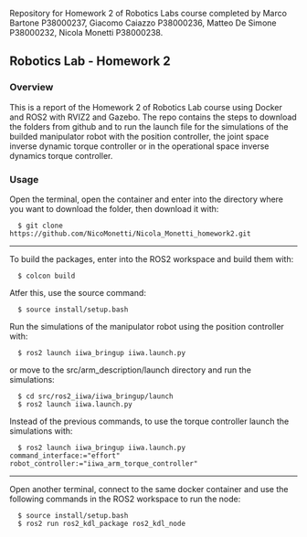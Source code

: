 Repository for Homework 2 of Robotics Labs course completed by Marco Bartone P38000237, Giacomo Caiazzo P38000236, Matteo De Simone P38000232, Nicola Monetti P38000238.

## Robotics Lab - Homework 2

### Overview
This is a report of the Homework 2 of Robotics Lab course using Docker and ROS2 with RVIZ2 and Gazebo. The repo contains the steps to download the folders from github and to run the launch file for the simulations of the builded manipulator robot with the position controller, the joint space inverse dynamic torque controller or in the operational space inverse dynamics torque controller.

### Usage

Open the terminal, open the container and enter into the directory where you want to download the folder, then download it with:

      $ git clone https://github.com/NicoMonetti/Nicola_Monetti_homework2.git
      
--------------------------------

To build the packages, enter into the ROS2 workspace and build them with:

      $ colcon build

Atfer this, use the source command:

      $ source install/setup.bash

Run the simulations of the manipulator robot using the position controller with:

      $ ros2 launch iiwa_bringup iiwa.launch.py

or move to the src/arm_description/launch directory and run the simulations:

      $ cd src/ros2_iiwa/iiwa_bringup/launch
      $ ros2 launch iiwa.launch.py
      
Instead of the previous commands, to use the torque controller launch the simulations with:
 
      $ ros2 launch iiwa_bringup iiwa.launch.py command_interface:="effort" robot_controller:="iiwa_arm_torque_controller"

--------------------------------

Open another terminal, connect to the same docker container and use the following commands in the ROS2 workspace to run the node:

      $ source install/setup.bash
      $ ros2 run ros2_kdl_package ros2_kdl_node


